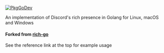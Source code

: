 [![PkgGoDev](https://pkg.go.dev/badge/github.com/thelennylord/discord-rpc)](https://pkg.go.dev/github.com/thelennylord/discord-rpc)

An implementation of Discord's rich presence in Golang for Linux, macOS and Windows
#### Forked from [rich-go](https://github.com/hugolgst/rich-go)

See the reference link at the top for example usage
